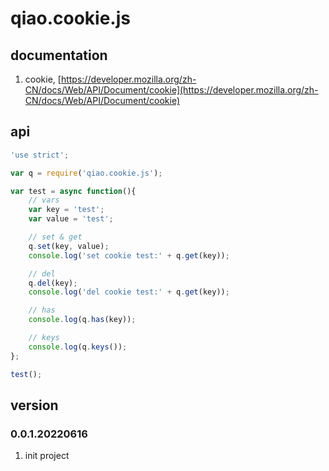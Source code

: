 # qiao.cookie.js

## documentation
1. cookie, [https://developer.mozilla.org/zh-CN/docs/Web/API/Document/cookie](https://developer.mozilla.org/zh-CN/docs/Web/API/Document/cookie)

## api
```js
'use strict';

var q = require('qiao.cookie.js');

var test = async function(){
    // vars
    var key = 'test';
    var value = 'test';

    // set & get
    q.set(key, value);
    console.log('set cookie test:' + q.get(key));

    // del
    q.del(key);
    console.log('del cookie test:' + q.get(key));

    // has
    console.log(q.has(key));

    // keys
    console.log(q.keys());
};

test();
```

## version
### 0.0.1.20220616
1. init project
